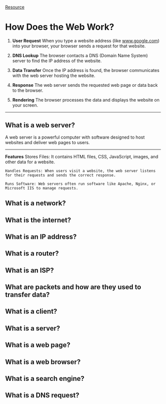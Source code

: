[Resource](https://www.theodinproject.com/lessons/foundations-how-does-the-web-work)

# How Does the Web Work?

1. **User Request** 
    When you type a website address (like www.google.com) into your browser, your browser sends a request for that website.

2. **DNS Lookup** 
    The browser contacts a DNS (Domain Name System) server to find the IP address of the website.

3. **Data Transfer** 
    Once the IP address is found, the browser communicates with the web server hosting the website.

4. **Response** 
    The web server sends the requested web page or data back to the browser.

5. **Rendering**
    The browser processes the data and displays the website on your screen.

---

## What is a web server?

A web server is a powerful computer with software designed to host websites and deliver web pages to users.

---

**Features**
    Stores Files: It contains HTML files, CSS, JavaScript, images, and other data for a website.
        
    Handles Requests: When users visit a website, the web server listens for their requests and sends the correct response.

    Runs Software: Web servers often run software like Apache, Nginx, or Microsoft IIS to manage requests.



## What is a network?
## What is the internet?
## What is an IP address?
## What is a router?
## What is an ISP?
## What are packets and how are they used to transfer data?
## What is a client?
## What is a server?
## What is a web page?
## What is a web browser?
## What is a search engine?
## What is a DNS request?